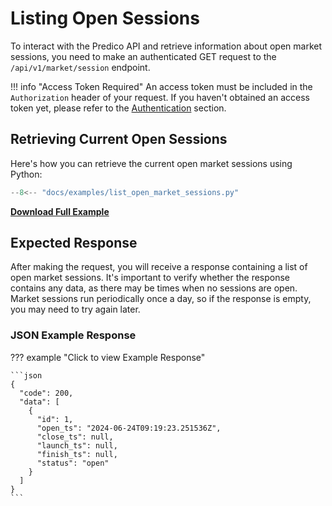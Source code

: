 # Listing Open Sessions

To interact with the Predico API and retrieve information about open market sessions, you need to make an authenticated GET request to the `/api/v1/market/session` endpoint.

!!! info "Access Token Required"
    An access token must be included in the `Authorization` header of your request. If you haven't obtained an access token yet, please refer to the [Authentication](authentication.md) section.

## Retrieving Current Open Sessions

Here's how you can retrieve the current open market sessions using Python:

```python title="list_open_market_sessions.py"
--8<-- "docs/examples/list_open_market_sessions.py"
```

<a href="../examples/list_open_market_sessions.py" download="list_open_market_sessions.py"><b>Download Full Example</b></a>


## Expected Response

After making the request, you will receive a response containing a list of open market sessions. 
It's important to verify whether the response contains any data, as there may be times when no sessions are open. 
Market sessions run periodically once a day, so if the response is empty, you may need to try again later.


### JSON Example Response 
??? example "Click to view Example Response"

    ```json
    {
      "code": 200,
      "data": [
        {
          "id": 1,
          "open_ts": "2024-06-24T09:19:23.251536Z",
          "close_ts": null,
          "launch_ts": null,
          "finish_ts": null,
          "status": "open"
        }
      ]
    }
    ```